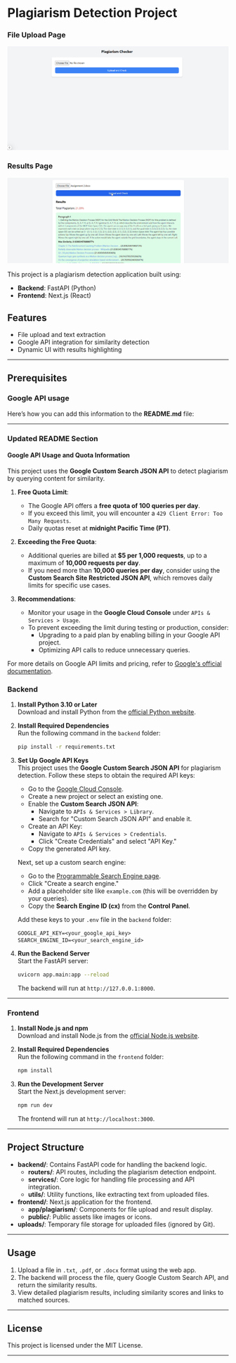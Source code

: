# Plagiarism Detection Project

### File Upload Page
![File Upload Page](docs/upload-page.png)

### Results Page
![Results Page](docs/results-page.png)


This project is a plagiarism detection application built using:

- **Backend**: FastAPI (Python)
- **Frontend**: Next.js (React)

## Features

- File upload and text extraction
- Google API integration for similarity detection
- Dynamic UI with results highlighting

---

## Prerequisites

### Google API usage

Here’s how you can add this information to the **README.md** file:

---

### Updated README Section

#### **Google API Usage and Quota Information**

This project uses the **Google Custom Search JSON API** to detect plagiarism by querying content for similarity.

1. **Free Quota Limit**:
   - The Google API offers a **free quota of 100 queries per day**.
   - If you exceed this limit, you will encounter a `429 Client Error: Too Many Requests`.
   - Daily quotas reset at **midnight Pacific Time (PT)**.

2. **Exceeding the Free Quota**:
   - Additional queries are billed at **$5 per 1,000 requests**, up to a maximum of **10,000 requests per day**.
   - If you need more than **10,000 queries per day**, consider using the **Custom Search Site Restricted JSON API**, which removes daily limits for specific use cases.

3. **Recommendations**:
   - Monitor your usage in the **Google Cloud Console** under `APIs & Services > Usage`.
   - To prevent exceeding the limit during testing or production, consider:
     - Upgrading to a paid plan by enabling billing in your Google API project.
     - Optimizing API calls to reduce unnecessary queries.

For more details on Google API limits and pricing, refer to [Google's official documentation](https://developers.google.com/custom-search/v1/introduction).


### Backend

1. **Install Python 3.10 or Later**  
   Download and install Python from the [official Python website](https://www.python.org/downloads/).

2. **Install Required Dependencies**  
   Run the following command in the `backend` folder:
   ```bash
   pip install -r requirements.txt
   ```

3. **Set Up Google API Keys**  
   This project uses the **Google Custom Search JSON API** for plagiarism detection. Follow these steps to obtain the required API keys:

   - Go to the [Google Cloud Console](https://console.cloud.google.com/).
   - Create a new project or select an existing one.
   - Enable the **Custom Search JSON API**:
     - Navigate to `APIs & Services > Library`.
     - Search for "Custom Search JSON API" and enable it.
   - Create an API Key:
     - Navigate to `APIs & Services > Credentials`.
     - Click "Create Credentials" and select "API Key."
   - Copy the generated API key.

   Next, set up a custom search engine:
   - Go to the [Programmable Search Engine page](https://programmablesearchengine.google.com/).
   - Click "Create a search engine."
   - Add a placeholder site like `example.com` (this will be overridden by your queries).
   - Copy the **Search Engine ID (cx)** from the **Control Panel**.

   Add these keys to your `.env` file in the `backend` folder:
   ```
   GOOGLE_API_KEY=<your_google_api_key>
   SEARCH_ENGINE_ID=<your_search_engine_id>
   ```

4. **Run the Backend Server**  
   Start the FastAPI server:
   ```bash
   uvicorn app.main:app --reload
   ```

   The backend will run at `http://127.0.0.1:8000`.

---

### Frontend

1. **Install Node.js and npm**  
   Download and install Node.js from the [official Node.js website](https://nodejs.org/).

2. **Install Required Dependencies**  
   Run the following command in the `frontend` folder:
   ```bash
   npm install
   ```

3. **Run the Development Server**  
   Start the Next.js development server:
   ```bash
   npm run dev
   ```

   The frontend will run at `http://localhost:3000`.

---

## Project Structure

- **backend/**: Contains FastAPI code for handling the backend logic.
  - **routers/**: API routes, including the plagiarism detection endpoint.
  - **services/**: Core logic for handling file processing and API integration.
  - **utils/**: Utility functions, like extracting text from uploaded files.
- **frontend/**: Next.js application for the frontend.
  - **app/plagiarism/**: Components for file upload and result display.
  - **public/**: Public assets like images or icons.
- **uploads/**: Temporary file storage for uploaded files (ignored by Git).

---

## Usage

1. Upload a file in `.txt`, `.pdf`, or `.docx` format using the web app.
2. The backend will process the file, query Google Custom Search API, and return the similarity results.
3. View detailed plagiarism results, including similarity scores and links to matched sources.

---

## License

This project is licensed under the MIT License.

---
